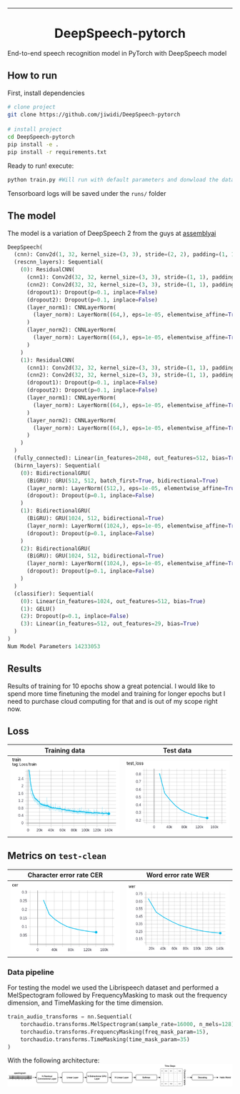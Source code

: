 
---

<div align="center">

# DeepSpeech-pytorch

</div>

End-to-end speech recognition model in PyTorch with DeepSpeech model

## How to run
First, install dependencies
```bash
# clone project
git clone https://github.com/jiwidi/DeepSpeech-pytorch

# install project
cd DeepSpeech-pytorch
pip install -e .
pip install -r requirements.txt
 ```
Ready to run! execute:
```python
python train.py #Will run with default parameters and donwload the datasets in the local directory
```

Tensorboard logs will be saved under the `runs/` folder

## The model
The model is a variation of DeepSpeech 2 from the guys at [assemblyai](https://www.assemblyai.com/)

```py
DeepSpeech(
  (cnn): Conv2d(1, 32, kernel_size=(3, 3), stride=(2, 2), padding=(1, 1))
  (rescnn_layers): Sequential(
    (0): ResidualCNN(
      (cnn1): Conv2d(32, 32, kernel_size=(3, 3), stride=(1, 1), padding=(1, 1))
      (cnn2): Conv2d(32, 32, kernel_size=(3, 3), stride=(1, 1), padding=(1, 1))
      (dropout1): Dropout(p=0.1, inplace=False)
      (dropout2): Dropout(p=0.1, inplace=False)
      (layer_norm1): CNNLayerNorm(
        (layer_norm): LayerNorm((64,), eps=1e-05, elementwise_affine=True)
      )
      (layer_norm2): CNNLayerNorm(
        (layer_norm): LayerNorm((64,), eps=1e-05, elementwise_affine=True)
      )
    )
    (1): ResidualCNN(
      (cnn1): Conv2d(32, 32, kernel_size=(3, 3), stride=(1, 1), padding=(1, 1))
      (cnn2): Conv2d(32, 32, kernel_size=(3, 3), stride=(1, 1), padding=(1, 1))
      (dropout1): Dropout(p=0.1, inplace=False)
      (dropout2): Dropout(p=0.1, inplace=False)
      (layer_norm1): CNNLayerNorm(
        (layer_norm): LayerNorm((64,), eps=1e-05, elementwise_affine=True)
      )
      (layer_norm2): CNNLayerNorm(
        (layer_norm): LayerNorm((64,), eps=1e-05, elementwise_affine=True)
      )
    )
  )
  (fully_connected): Linear(in_features=2048, out_features=512, bias=True)
  (birnn_layers): Sequential(
    (0): BidirectionalGRU(
      (BiGRU): GRU(512, 512, batch_first=True, bidirectional=True)
      (layer_norm): LayerNorm((512,), eps=1e-05, elementwise_affine=True)
      (dropout): Dropout(p=0.1, inplace=False)
    )
    (1): BidirectionalGRU(
      (BiGRU): GRU(1024, 512, bidirectional=True)
      (layer_norm): LayerNorm((1024,), eps=1e-05, elementwise_affine=True)
      (dropout): Dropout(p=0.1, inplace=False)
    )
    (2): BidirectionalGRU(
      (BiGRU): GRU(1024, 512, bidirectional=True)
      (layer_norm): LayerNorm((1024,), eps=1e-05, elementwise_affine=True)
      (dropout): Dropout(p=0.1, inplace=False)
    )
  )
  (classifier): Sequential(
    (0): Linear(in_features=1024, out_features=512, bias=True)
    (1): GELU()
    (2): Dropout(p=0.1, inplace=False)
    (3): Linear(in_features=512, out_features=29, bias=True)
  )
)
Num Model Parameters 14233053

```
## Results
Results of training for 10 epochs show a great potencial. I would like to spend more time finetuning the model and training for longer epochs but I need to purchase cloud computing for that and is out of my scope right now.

Loss
-----

|        Training data        |          Test data           |
| :-------------------------: | :--------------------------: |
| ![tr](images/trainloss.png) | ![test](images/testloss.png) |

Metrics on `test-clean`
-----

| Character error rate CER |  Word error rate WER   |
| :----------------------: | :--------------------: |
|  ![CER](images/cer.png)  | ![WER](images/wer.png) |

### Data pipeline

For testing the model we used the Librispeech dataset and performed a MelSpectogram followed by FrequencyMasking to mask out the frequency dimension, and TimeMasking for the time dimension.

```py
train_audio_transforms = nn.Sequential(
    torchaudio.transforms.MelSpectrogram(sample_rate=16000, n_mels=128),
    torchaudio.transforms.FrequencyMasking(freq_mask_param=15),
    torchaudio.transforms.TimeMasking(time_mask_param=35)
)
```
With the following architecture:
![model_architecture](images/model_architecture.png)


